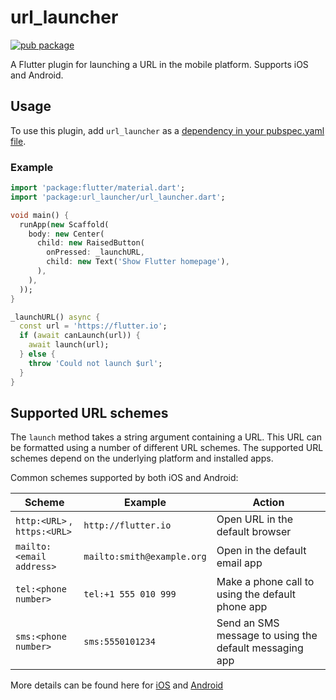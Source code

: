 # url_launcher

[![pub package](https://img.shields.io/pub/v/url_launcher.svg)](https://pub.dartlang.org/packages/url_launcher)

A Flutter plugin for launching a URL in the mobile platform. Supports iOS and Android.

## Usage
To use this plugin, add `url_launcher` as a [dependency in your pubspec.yaml file](https://flutter.io/platform-plugins/).

### Example

``` dart
import 'package:flutter/material.dart';
import 'package:url_launcher/url_launcher.dart';

void main() {
  runApp(new Scaffold(
    body: new Center(
      child: new RaisedButton(
        onPressed: _launchURL,
        child: new Text('Show Flutter homepage'),
      ),
    ),
  ));
}

_launchURL() async {
  const url = 'https://flutter.io';
  if (await canLaunch(url)) {
    await launch(url);
  } else {
    throw 'Could not launch $url';
  }
}

```

## Supported URL schemes

The `launch` method takes a string argument containing a URL. This URL
can be formatted using a number of different URL schemes. The supported
URL schemes depend on the underlying platform and installed apps.

Common schemes supported by both iOS and Android:

| Scheme | Example | Action |
|---|---|---|
| `http:<URL>` , `https:<URL>` | `http://flutter.io` | Open URL in the default browser |
| `mailto:<email address>` | `mailto:smith@example.org` | Open <email address> in the default email app |
| `tel:<phone number>` | `tel:+1 555 010 999` | Make a phone call to <phone number> using the default phone app |
| `sms:<phone number>` | `sms:5550101234` | Send an SMS message to <phone number> using the default messaging app |

More details can be found here for [iOS](https://developer.apple.com/library/content/featuredarticles/iPhoneURLScheme_Reference/Introduction/Introduction.html) and [Android](https://developer.android.com/guide/components/intents-common.html)

